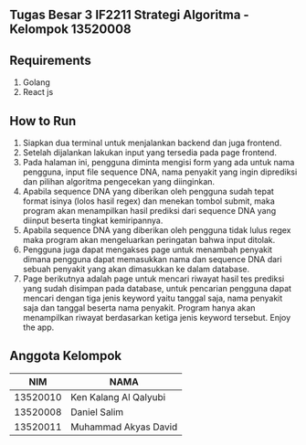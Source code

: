 ## Tugas Besar 3 IF2211 Strategi Algoritma - Kelompok 13520008

## Requirements
1. Golang
2. React js

## How to Run
1. Siapkan dua terminal untuk menjalankan backend dan juga frontend.
2. Setelah dijalankan lakukan input yang tersedia pada page frontend.
3. Pada halaman ini, pengguna diminta mengisi form yang ada untuk nama pengguna, input file sequence DNA, nama penyakit yang ingin diprediksi dan pilihan algoritma pengecekan yang diinginkan.
4. Apabila sequence DNA yang diberikan oleh pengguna sudah tepat format isinya (lolos hasil regex) dan menekan tombol submit, maka program akan menampilkan hasil prediksi dari sequence DNA yang diinput beserta tingkat kemiripannya.
5. Apabila sequence DNA yang diberikan oleh pengguna tidak lulus regex maka program akan mengeluarkan peringatan bahwa input ditolak.
6. Pengguna juga dapat mengakses page untuk menambah penyakit dimana pengguna dapat memasukkan nama dan sequence DNA dari sebuah penyakit yang akan dimasukkan ke dalam database.
7. Page berikutnya adalah page untuk mencari riwayat hasil tes prediksi yang sudah disimpan pada database, untuk pencarian pengguna dapat mencari dengan tiga jenis keyword yaitu tanggal saja, nama penyakit saja dan tanggal beserta nama penyakit. Program hanya akan menampilkan riwayat berdasarkan ketiga jenis keyword tersebut.
Enjoy the app.

## Anggota Kelompok
| NIM      | NAMA                        |
|----------|-----------------------------|
| 13520010 | Ken Kalang Al Qalyubi       | 
| 13520008 | Daniel Salim                | 
| 13520011 | Muhammad Akyas David        |
